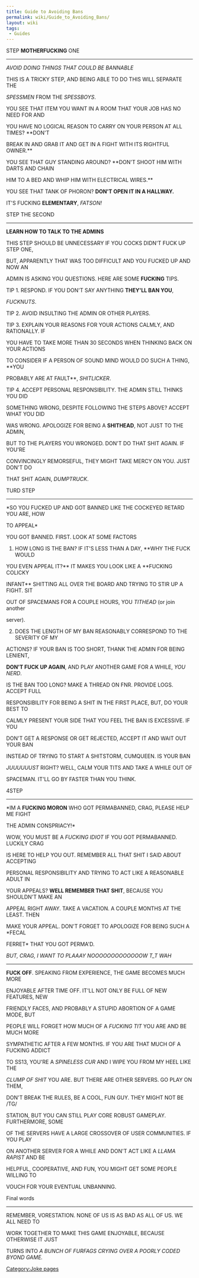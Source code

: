 ```yaml
---
title: Guide to Avoiding Bans
permalink: wiki/Guide_to_Avoiding_Bans/
layout: wiki
tags:
 - Guides
---
```


STEP **MOTHERFUCKING** ONE
--------------------------

*AVOID DOING THINGS THAT COULD BE BANNABLE*

THIS IS A TRICKY STEP, AND BEING ABLE TO DO THIS WILL SEPARATE THE
*SPESSMEN* FROM THE *SPESSBOYS*.

YOU SEE THAT ITEM YOU WANT IN A ROOM THAT YOUR JOB HAS NO NEED FOR AND
YOU HAVE NO LOGICAL REASON TO CARRY ON YOUR PERSON AT ALL TIMES? **DON'T
BREAK IN AND GRAB IT AND GET IN A FIGHT WITH ITS RIGHTFUL OWNER.**

YOU SEE THAT GUY STANDING AROUND? **DON'T SHOOT HIM WITH DARTS AND CHAIN
HIM TO A BED AND WHIP HIM WITH ELECTRICAL WIRES.**

YOU SEE THAT TANK OF PHORON? **DON'T OPEN IT IN A HALLWAY.**

IT'S FUCKING **ELEMENTARY**, *FATSON!*

STEP THE SECOND
---------------

**LEARN HOW TO TALK TO THE ADMINS**

THIS STEP SHOULD BE UNNECESSARY IF YOU COCKS DIDN'T FUCK UP STEP ONE,
BUT, APPARENTLY THAT WAS TOO DIFFICULT AND YOU FUCKED UP AND NOW AN
ADMIN IS ASKING YOU QUESTIONS. HERE ARE SOME **FUCKING** TIPS.

TIP 1. RESPOND. IF YOU DON'T SAY ANYTHING **THEY'LL BAN YOU**,
*FUCKNUTS*.

TIP 2. AVOID INSULTING THE ADMIN OR OTHER PLAYERS.

TIP 3. EXPLAIN YOUR REASONS FOR YOUR ACTIONS CALMLY, AND RATIONALLY. IF
YOU HAVE TO TAKE MORE THAN 30 SECONDS WHEN THINKING BACK ON YOUR ACTIONS
TO CONSIDER IF A PERSON OF SOUND MIND WOULD DO SUCH A THING, **YOU
PROBABLY ARE AT FAULT**, *SHITLICKER*.

TIP 4. ACCEPT PERSONAL RESPONSIBILITY. THE ADMIN STILL THINKS YOU DID
SOMETHING WRONG, DESPITE FOLLOWING THE STEPS ABOVE? ACCEPT WHAT YOU DID
WAS WRONG. APOLOGIZE FOR BEING A **SHITHEAD**, NOT JUST TO THE ADMIN,
BUT TO THE PLAYERS YOU WRONGED. DON'T DO THAT SHIT AGAIN. IF YOU'RE
CONVINCINGLY REMORSEFUL, THEY MIGHT TAKE MERCY ON YOU. JUST DON'T DO
THAT SHIT AGAIN, *DUMPTRUCK*.

TURD STEP
---------

*SO YOU FUCKED UP AND GOT BANNED LIKE THE COCKEYED RETARD YOU ARE, HOW
TO APPEAL*

YOU GOT BANNED. FIRST. LOOK AT SOME FACTORS

1. HOW LONG IS THE BAN? IF IT'S LESS THAN A DAY, **WHY THE FUCK WOULD
YOU EVEN APPEAL IT?** IT MAKES YOU LOOK LIKE A **FUCKING COLICKY
INFANT** SHITTING ALL OVER THE BOARD AND TRYING TO STIR UP A FIGHT. SIT
OUT OF SPACEMANS FOR A COUPLE HOURS, YOU *TITHEAD* (or join another
server).

2. DOES THE LENGTH OF MY BAN REASONABLY CORRESPOND TO THE SEVERITY OF MY
ACTIONS? IF YOUR BAN IS TOO SHORT, THANK THE ADMIN FOR BEING LENIENT,
**DON'T FUCK UP AGAIN**, AND PLAY ANOTHER GAME FOR A WHILE, *YOU NERD*.
IS THE BAN TOO LONG? MAKE A THREAD ON FNR. PROVIDE LOGS. ACCEPT FULL
RESPONSIBILITY FOR BEING A SHIT IN THE FIRST PLACE, BUT, DO YOUR BEST TO
CALMLY PRESENT YOUR SIDE THAT YOU FEEL THE BAN IS EXCESSIVE. IF YOU
DON'T GET A RESPONSE OR GET REJECTED, ACCEPT IT AND WAIT OUT YOUR BAN
INSTEAD OF TRYING TO START A SHITSTORM, CUMQUEEN. IS YOUR BAN
*JUUUUUUST* RIGHT? WELL, CALM YOUR TITS AND TAKE A WHILE OUT OF
SPACEMAN. IT'LL GO BY FASTER THAN YOU THINK.

4STEP
-----

*IM A **FUCKING MORON** WHO GOT PERMABANNED, CRAG, PLEASE HELP ME FIGHT
THE ADMIN CONSPRIACY!*

WOW, YOU MUST BE A *FUCKING IDIOT* IF YOU GOT PERMABANNED. LUCKILY CRAG
IS HERE TO HELP YOU OUT. REMEMBER ALL THAT SHIT I SAID ABOUT ACCEPTING
PERSONAL RESPONSIBILITY AND TRYING TO ACT LIKE A REASONABLE ADULT IN
YOUR APPEALS? **WELL REMEMBER THAT SHIT**, BECAUSE YOU SHOULDN'T MAKE AN
APPEAL RIGHT AWAY. TAKE A VACATION. A COUPLE MONTHS AT THE LEAST. THEN
MAKE YOUR APPEAL. DON'T FORGET TO APOLOGIZE FOR BEING SUCH A *FECAL
FERRET* THAT YOU GOT PERMA'D.

*BUT, CRAG, I WANT TO PLAAAY NOOOOOOOOOOOOOW T\_T WAH*
------------------------------------------------------

**FUCK OFF**. SPEAKING FROM EXPERIENCE, THE GAME BECOMES MUCH MORE
ENJOYABLE AFTER TIME OFF. IT'LL NOT ONLY BE FULL OF NEW FEATURES, NEW
FRIENDLY FACES, AND PROBABLY A STUPID ABORTION OF A GAME MODE, BUT
PEOPLE WILL FORGET HOW MUCH OF A *FUCKING TIT* YOU ARE AND BE MUCH MORE
SYMPATHETIC AFTER A FEW MONTHS. IF YOU ARE THAT MUCH OF A FUCKING ADDICT
TO SS13, YOU'RE A *SPINELESS CUR* AND I WIPE YOU FROM MY HEEL LIKE THE
*CLUMP OF SHIT* YOU ARE. BUT THERE ARE OTHER SERVERS. GO PLAY ON THEM,
DON'T BREAK THE RULES, BE A COOL, FUN GUY. THEY MIGHT NOT BE /TG/
STATION, BUT YOU CAN STILL PLAY CORE ROBUST GAMEPLAY. FURTHERMORE, SOME
OF THE SERVERS HAVE A LARGE CROSSOVER OF USER COMMUNITIES. IF YOU PLAY
ON ANOTHER SERVER FOR A WHILE AND DON'T ACT LIKE A *LLAMA RAPIST* AND BE
HELPFUL, COOPERATIVE, AND FUN, YOU MIGHT GET SOME PEOPLE WILLING TO
VOUCH FOR YOUR EVENTUAL UNBANNING.

Final words
-----------

REMEMBER, VORESTATION. NONE OF US IS AS BAD AS ALL OF US. WE ALL NEED TO
WORK TOGETHER TO MAKE THIS GAME ENJOYABLE, BECAUSE OTHERWISE IT JUST
TURNS INTO *A BUNCH OF FURFAGS CRYING OVER A POORLY CODED BYOND GAME.*

[Category:Joke pages](/wiki/Category:Joke_pages "wikilink")
